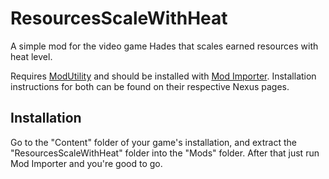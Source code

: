 # ResourcesScaleWithHeat
A simple mod for the video game Hades that scales earned resources with heat level.

Requires [ModUtility](https://www.nexusmods.com/hades/mods/27) and should be installed with [Mod Importer](https://www.nexusmods.com/hades/mods/26). Installation instructions for both can be found on their respective Nexus pages.

## Installation
Go to the "Content" folder of your game's installation, and extract the "ResourcesScaleWithHeat" folder into the "Mods" folder.
After that just run Mod Importer and you're good to go.

